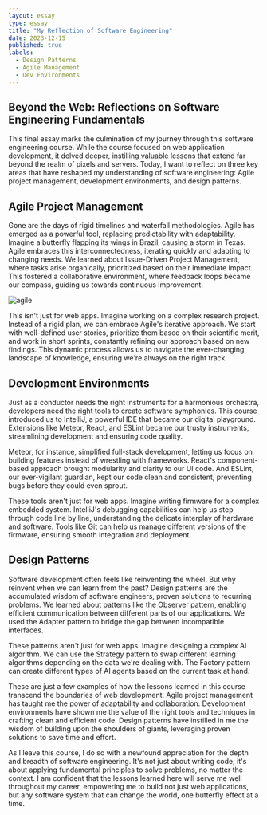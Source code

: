 ```yaml
---
layout: essay
type: essay
title: "My Reflection of Software Engineering"
date: 2023-12-15
published: true
labels:
  - Design Patterns
  - Agile Management
  - Dev Environments
---
```



## Beyond the Web: Reflections on Software Engineering Fundamentals
This final essay marks the culmination of my journey through this software engineering course. While the course focused on web application development, it delved deeper, instilling valuable lessons that extend far beyond the realm of pixels and servers. Today, I want to reflect on three key areas that have reshaped my understanding of software engineering: Agile project management, development environments, and design patterns.

## Agile Project Management
Gone are the days of rigid timelines and waterfall methodologies. Agile has emerged as a powerful tool, replacing predictability with adaptability. Imagine a butterfly flapping its wings in Brazil, causing a storm in Texas. Agile embraces this interconnectedness, iterating quickly and adapting to changing needs. We learned about Issue-Driven Project Management, where tasks arise organically, prioritized based on their immediate impact. This fostered a collaborative environment, where feedback loops became our compass, guiding us towards continuous improvement.

![agile](https://hive.com/wp-content/uploads/2020/10/methodology-agile.png)

This isn't just for web apps. Imagine working on a complex research project. Instead of a rigid plan, we can embrace Agile's iterative approach. We start with well-defined user stories, prioritize them based on their scientific merit, and work in short sprints, constantly refining our approach based on new findings. This dynamic process allows us to navigate the ever-changing landscape of knowledge, ensuring we're always on the right track.

## Development Environments
Just as a conductor needs the right instruments for a harmonious orchestra, developers need the right tools to create software symphonies. This course introduced us to IntelliJ, a powerful IDE that became our digital playground. Extensions like Meteor, React, and ESLint became our trusty instruments, streamlining development and ensuring code quality.

Meteor, for instance, simplified full-stack development, letting us focus on building features instead of wrestling with frameworks. React's component-based approach brought modularity and clarity to our UI code. And ESLint, our ever-vigilant guardian, kept our code clean and consistent, preventing bugs before they could even sprout.

These tools aren't just for web apps. Imagine writing firmware for a complex embedded system. IntelliJ's debugging capabilities can help us step through code line by line, understanding the delicate interplay of hardware and software. Tools like Git can help us manage different versions of the firmware, ensuring smooth integration and deployment.

## Design Patterns
Software development often feels like reinventing the wheel. But why reinvent when we can learn from the past? Design patterns are the accumulated wisdom of software engineers, proven solutions to recurring problems. We learned about patterns like the Observer pattern, enabling efficient communication between different parts of our applications. We used the Adapter pattern to bridge the gap between incompatible interfaces.

These patterns aren't just for web apps. Imagine designing a complex AI algorithm. We can use the Strategy pattern to swap different learning algorithms depending on the data we're dealing with. The Factory pattern can create different types of AI agents based on the current task at hand.

These are just a few examples of how the lessons learned in this course transcend the boundaries of web development. Agile project management has taught me the power of adaptability and collaboration. Development environments have shown me the value of the right tools and techniques in crafting clean and efficient code. Design patterns have instilled in me the wisdom of building upon the shoulders of giants, leveraging proven solutions to save time and effort.

As I leave this course, I do so with a newfound appreciation for the depth and breadth of software engineering. It's not just about writing code; it's about applying fundamental principles to solve problems, no matter the context. I am confident that the lessons learned here will serve me well throughout my career, empowering me to build not just web applications, but any software system that can change the world, one butterfly effect at a time.
